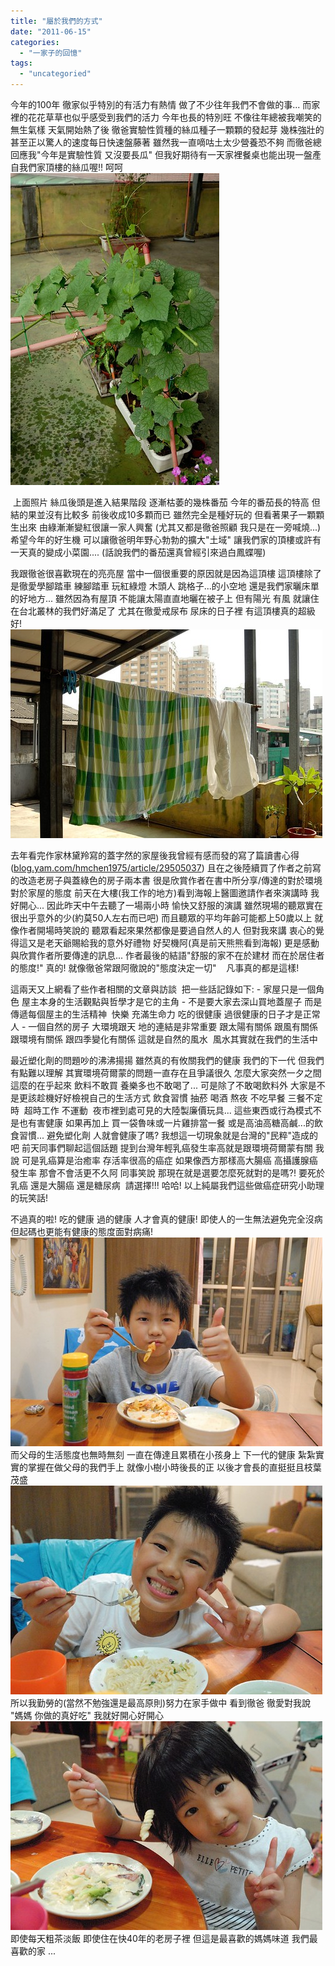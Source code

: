 ```yaml
---
title: "屬於我們的方式"
date: "2011-06-15"
categories: 
  - "一家子的回憶"
tags: 
  - "uncategoried"
---
```


今年的100年 徹家似乎特別的有活力有熱情 做了不少往年我們不會做的事... 而家裡的花花草草也似乎感受到我們的活力 今年也長的特別旺 不像往年總被我嘲笑的無生氣樣 天氣開始熱了後 徹爸實驗性質種的絲瓜種子一顆顆的發起芽 幾株強壯的甚至正以驚人的速度每日快速盤藤著 雖然我一直嘀咕土太少營養恐不夠 而徹爸總回應我"今年是實驗性質 又沒要長瓜" 但我好期待有一天家裡餐桌也能出現一盤產自我們家頂樓的絲瓜喔!! 呵呵 ![](images/5834878178_dc073a9268.jpg) 

 上面照片 絲瓜後頭是進入結果階段 逐漸枯萎的幾株番茄 今年的番茄長的特高 但結的果並沒有比較多 前後收成10多顆而已 雖然完全是種好玩的 但看著果子一顆顆生出來 由綠漸漸變紅很讓一家人興奮 (尤其又都是徹爸照顧 我只是在一旁喊燒...) 希望今年的好生機 可以讓徹爸明年野心勃勃的擴大"土域" 讓我們家的頂樓或許有一天真的變成小菜園.... (話說我們的番茄還真曾經引來過白鳳蝶喔)

我跟徹爸很喜歡現在的亮亮屋 當中一個很重要的原因就是因為這頂樓 這頂樓除了是徹愛學腳踏車 練腳踏車 玩紅綠燈 木頭人 跳格子...的小空地 還是我們家曬床單的好地方... 雖然因為有屋頂 不能讓太陽直直地曬在被子上 但有陽光 有風 就讓住在台北叢林的我們好滿足了 尤其在徹愛戒尿布 尿床的日子裡 有這頂樓真的超級好! ![](images/5834879498_8dca97e2c6.jpg)

去年看完作家林黛羚寫的蓋字然的家屋後我曾經有感而發的寫了篇讀書心得([blog.yam.com/hmchen1975/article/29505037](http://blog.yam.com/hmchen1975/article/29505037)) 且在之後陸續買了作者之前寫的改造老房子與蓋綠色的房子兩本書 很是欣賞作者在書中所分享/傳達的對於環境 對於家屋的態度 前天在大樓(我工作的地方)看到海報上醫圖邀請作者來演講時 我好開心... 因此昨天中午去聽了一場兩小時 愉快又舒服的演講 雖然現場的聽眾實在很出乎意外的少(約莫50人左右而已吧) 而且聽眾的平均年齡可能都上50歲以上 就像作者開場時笑說的 聽眾看起來果然都像是要過自然人的人 但對我來講 衷心的覺得這又是老天爺賜給我的意外好禮物 好契機阿(真是前天熊熊看到海報) 更是感動與欣賞作者所要傳達的訊息... 作者最後的結語"舒服的家不在於建材 而在於居住者的態度!" 真的! 就像徹爸常跟阿徹說的"態度決定一切"    凡事真的都是這樣!

這兩天又上網看了些作者相關的文章與訪談  把一些話記錄如下: - 家屋只是一個角色 屋主本身的生活觀點與哲學才是它的主角 - 不是要大家去深山買地蓋屋子 而是傳遞每個屋主的生活精神  快樂 充滿生命力 吃的很健康 過很健康的日子才是正常人 - 一個自然的房子 大環境跟天 地的連結是非常重要 跟太陽有關係 跟風有關係 跟環境有關係 跟四季變化有關係 這就是自然的風水  風水其實就在我們的生活中

最近塑化劑的問題吵的沸沸揚揚 雖然真的有攸關我們的健康 我們的下一代 但我們有點難以理解 其實環境荷爾蒙的問題一直存在且爭議很久 怎麼大家突然一夕之間這麼的在乎起來 飲料不敢買 養樂多也不敢喝了... 可是除了不敢喝飲料外 大家是不是更該趁機好好檢視自己的生活方式 飲食習慣 抽菸 喝酒 熬夜 不吃早餐 三餐不定時  超時工作 不運動  夜市裡到處可見的大陸製廉價玩具... 這些東西或行為模式不是也有害健康 如果再加上 買一袋魯味或一片雞排當一餐 或是高油高糖高鹹...的飲食習慣... 避免塑化劑 人就會健康了嗎? 我想這一切現象就是台灣的"民粹"造成的吧 前天同事們聊起這個話題 提到台灣年輕乳癌發生率高就是跟環境荷爾蒙有關 我說 可是乳癌算是治癒率 存活率很高的癌症 如果像西方那樣高大腸癌 高攝護腺癌發生率 那會不會活更不久阿 同事笑說 那現在就是選要怎麼死就對的是嗎?! 要死於乳癌 還是大腸癌 還是糖尿病  請選擇!!! 哈哈! 以上純屬我們這些做癌症研究小助理的玩笑話!

不過真的啦! 吃的健康 過的健康 人才會真的健康! 即使人的一生無法避免完全沒病 但起碼也更能有健康的態度面對病痛! ![](images/5834881682_25614365b9.jpg) 而父母的生活態度也無時無刻 一直在傳達且累積在小孩身上 下一代的健康 紮紮實實的掌握在做父母的我們手上 就像小樹小時後長的正 以後才會長的直挺挺且枝葉茂盛 ![](images/5834878688_5563f078ea.jpg) 所以我勤勞的(當然不勉強還是最高原則)努力在家手做中 看到徹爸 徹愛對我說 "媽媽 你做的真好吃" 我就好開心好開心 ![](images/5834326669_8a53ddd3b7.jpg) 即使每天粗茶淡飯 即使住在快40年的老房子裡 但這是最喜歡的媽媽味道 我們最喜歡的家 ...
